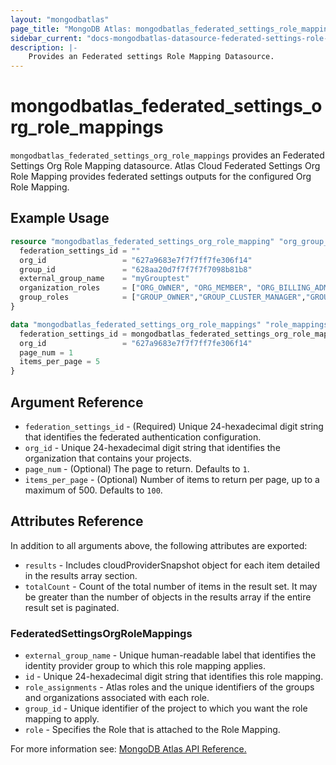 ```yaml
---
layout: "mongodbatlas"
page_title: "MongoDB Atlas: mongodbatlas_federated_settings_role_mappings"
sidebar_current: "docs-mongodbatlas-datasource-federated-settings-role-mappings"
description: |-
    Provides an Federated settings Role Mapping Datasource.
---
```


# mongodbatlas_federated_settings_org_role_mappings

`mongodbatlas_federated_settings_org_role_mappings` provides an Federated Settings Org Role Mapping datasource. Atlas Cloud Federated Settings Org Role Mapping provides federated settings outputs for the configured Org Role Mapping.


## Example Usage

```terraform
resource "mongodbatlas_federated_settings_org_role_mapping" "org_group_role_mapping_import" {
  federation_settings_id = ""
  org_id                 = "627a9683e7f7f7ff7fe306f14"
  group_id               = "628aa20d7f7f7f7f7098b81b8"
  external_group_name    = "myGrouptest"
  organization_roles     = ["ORG_OWNER", "ORG_MEMBER", "ORG_BILLING_ADMIN", "ORG_GROUP_CREATOR", "ORG_READ_ONLY"]
  group_roles            = ["GROUP_OWNER","GROUP_CLUSTER_MANAGER","GROUP_DATA_ACCESS_ADMIN","GROUP_DATA_ACCESS_READ_WRITE","GROUP_SEARCH_INDEX_EDITOR","GROUP_DATA_ACCESS_READ_ONLY","GROUP_READ_ONLY"]
}

data "mongodbatlas_federated_settings_org_role_mappings" "role_mappings" {
  federation_settings_id = mongodbatlas_federated_settings_org_role_mapping.org_group_role_mapping_import.id
  org_id                 = "627a9683e7f7f7ff7fe306f14"
  page_num = 1
  items_per_page = 5
}
```

## Argument Reference

* `federation_settings_id` - (Required) Unique 24-hexadecimal digit string that identifies the federated authentication configuration.
* `org_id` - Unique 24-hexadecimal digit string that identifies the organization that contains your projects.
* `page_num` - (Optional)  	The page to return. Defaults to `1`.
* `items_per_page` - (Optional) Number of items to return per page, up to a maximum of 500. Defaults to `100`.

## Attributes Reference

In addition to all arguments above, the following attributes are exported:

* `results` - Includes cloudProviderSnapshot object for each item detailed in the results array section.
* `totalCount` - Count of the total number of items in the result set. It may be greater than the number of objects in the results array if the entire result set is paginated.

### FederatedSettingsOrgRoleMappings

* `external_group_name` - Unique human-readable label that identifies the identity provider group to which this role mapping applies.
* `id` - Unique 24-hexadecimal digit string that identifies this role mapping.
* `role_assignments` - Atlas roles and the unique identifiers of the groups and organizations associated with each role.
* `group_id` - Unique identifier of the project to which you want the role mapping to apply.
* `role` - Specifies the Role that is attached to the Role Mapping.


For more information see: [MongoDB Atlas API Reference.](https://www.mongodb.com/docs/atlas/reference/api/federation-configuration/)
